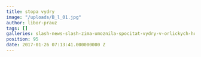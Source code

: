 ```yaml
---
title: stopa vydry
image: "/uploads/B_l_01.jpg"
author: libor-prauz
tags: []
galleries: slash-news-slash-zima-umoznila-spocitat-vydry-v-orlickych-horach
position: 95
date: 2017-01-26 07:13:41.000000000 Z
---
```

